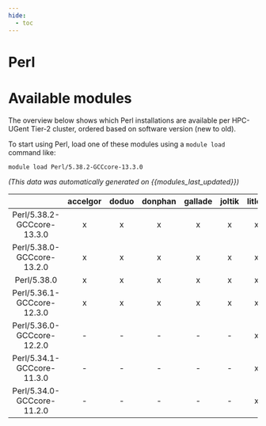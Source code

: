 ```yaml
---
hide:
  - toc
---
```


Perl
====

# Available modules


The overview below shows which Perl installations are available per HPC-UGent Tier-2 cluster, ordered based on software version (new to old).

To start using Perl, load one of these modules using a `module load` command like:

```shell
module load Perl/5.38.2-GCCcore-13.3.0
```

*(This data was automatically generated on {{modules_last_updated}})*  

| |accelgor|doduo|donphan|gallade|joltik|litleo|shinx|
| :---: | :---: | :---: | :---: | :---: | :---: | :---: | :---: |
|Perl/5.38.2-GCCcore-13.3.0|x|x|x|x|x|x|x|
|Perl/5.38.0-GCCcore-13.2.0|x|x|x|x|x|x|x|
|Perl/5.38.0|x|x|x|x|x|x|x|
|Perl/5.36.1-GCCcore-12.3.0|x|x|x|x|x|x|x|
|Perl/5.36.0-GCCcore-12.2.0|-|-|-|-|-|x|x|
|Perl/5.34.1-GCCcore-11.3.0|-|-|-|-|-|x|x|
|Perl/5.34.0-GCCcore-11.2.0|-|-|-|-|-|x|x|

